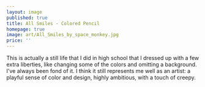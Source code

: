 ```yaml
---
layout: image
published: true
title: All Smiles - Colored Pencil
homepage: true
image: art/All_Smiles_by_space_monkey.jpg
price: ''
---
```

This is actually a still life that I did in high school that I dressed up with a few extra liberties, like changing some of the colors and omitting a background. I've always been fond of it. I think it still represents me well as an artist: a playful sense of color and design, highly ambitious, with a touch of creepy.
